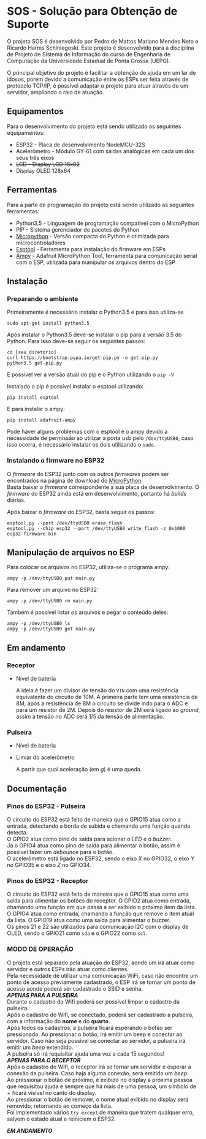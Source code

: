 # **SOS - Solução para Obtenção de Suporte**

O projeto SOS é desenvolvido por Pedro de Mattos Mariano Mendes Neto e Ricardo Harms Schiniegoski. Este projeto é desenvolvido
para a disciplina de Projeto de Sistema de Informação do curso de Engenharia de Computação da Universidade Estadual de Ponta Grossa (UEPG).
  
O principal objetivo do projeto é facilitar a obtenção de ajuda em um lar de idosos, porém devido a comunicação entre os ESPs ser feita através de protocolo TCP/IP, é possível adaptar o projeto para atuar através de um servidor, ampliando o raio de atuação.  
  
## **Equipamentos**

Para o desenvolvimento do projeto está sendo utilizado os seguintes equipamentos:
- ESP32 - Placa de desenvolvimento NodeMCU-32S
- Acelerômetro - Módulo GY-61 com saídas analógicas em cada um dos seus três eixos
- ~~LCD - Display LCD 16x02~~  
- Display OLED 128x64

## **Ferramentas**

Para a parte de programação do projeto está sendo utilizado as seguintes ferramentas:
- Python3.5 - Linguagem de programação compatível com o MicroPython
- PIP - Sistema gerenciador de pacotes do Python
- [Micropython](http://micropython.org/) - Versão compacta do Python e otimizada para microcontroladores
- [Esptool](https://github.com/espressif/esptool) - Ferramenta para instalação do firmware em ESPs
- [Ampy](https://github.com/adafruit/ampy) - Adafruit MicroPython Tool, ferramenta para comunicação serial com o ESP, utilizada para manipular os arquivos dentro do ESP


## **Instalação**
### **Preparando o ambiente**
Primeiramente é necessário instalar o Python3.5 e para isso utiliza-se
  
    sudo apt-get install python3.5  

Após instalar o Python3.5 deve-se instalar o pip para a versão 3.5 do Python. Para isso deve-se seguir os seguintes passos:  
  
    cd [seu_diretorio]  
    curl https://bootstrap.pypa.io/get-pip.py -o get-pip.py  
    python3.5 get-pip.py  

É possível ver a versão atual do pip e o Python utilizando o `pip -V`  
  
Instalado o pip é possível instalar o esptool utilizando:  
  
    pip install esptool  
E para instalar o ampy:  
  
    pip install adafruit-ampy  
Pode haver alguns problemas com o esptool e o ampy devido a necessidade de permissão ao utilizar a porta usb pelo `/dev/ttyUSB0`, caso isso ocorra, é necessário instalar os dois utilizando o `sudo`.  
  
### **Instalando o firmware no ESP32**
  
O _firmware_ do ESP32 junto com os outros _firmwares_ podem ser encontrados na página de download do [MicroPython](http://micropython.org/download)  
Basta baixar o _firmware_ correspondente a sua placa de desenvolvimento. O _firmware_ do ESP32 ainda está em desenvolvimento, portanto há _builds_ diárias.  
  
Após baixar o _firmware_ do ESP32, basta seguir os passos:  
  
    esptool.py --port /dev/ttyUSB0 erase_flash
    esptool.py --chip esp32 --port /dev/ttyUSB0 write_flash -z 0x1000 esp32-firmware.bin
  
## **Manipulação de arquivos no ESP**
  
Para colocar os arquivos no ESP32, utiliza-se o programa ampy:  
  
    ampy -p /dev/ttyUSB0 put main.py
  
Para remover um arquivo no ESP32:  
  
    ampy -p /dev/ttyUSB0 rm main.py
  
Também é possível listar os arquivos e pegar o conteúdo deles:  
  
    ampy -p /dev/ttyUSB0 ls
    ampy -p /dev/ttyUSB0 get main.py  
  
## **Em andamento**  
  
### Receptor  
  
- Nível de bateria  
  
    A ideia é fazer um divisor de tensão do `VIN` com uma resistência equivalente do circuito de 10M. A primeira parte tem uma resistencia de 8M, após a resistência de 8M o circuito se divide indo para o ADC e para um resistor de 2M. Depois do resistor de 2M será ligado ao _ground_, assim a tensão no ADC será 1/5 da tensão de alimentação.

### Pulseira  
  
- Nível de bateria
- Limiar do acelerômetro  
  
  A partir que qual aceleração (em _g_) é uma queda.

## **Documentação**
  
### **Pinos do ESP32 - Pulseira**
  
O circuito do ESP32 está feito de maneira que o GPIO15 atua como a entrada, detectando a borda de subida e chamando uma função quando detecta.  
O GPIO2 atua como pino de saída para acionar o _LED_ e o _buzzer_.  
Já o GPIO4 atua como pino de saída para alimentar o botão, assim é possível fazer um _debounce_ para o botão.  
O acelerômetro está ligado no ESP32, sendo o eixo _X_ no GPIO32, o eixo _Y_ no GPIO35 e o eixo _Z_ no GPIO34.  
  
### **Pinos do ESP32 - Receptor**
  
O circuito do ESP32 está feito de maneira que o GPIO15 atua como uma saída para alimentar os botões do receptor. O GPIO2 atua como entrada, chamando uma função em que passa a ser exibido o próximo item da lista. O GPIO4 atua como entrada, chamando a função que remove o item atual da lista. O GPIO19 atua como uma saída para alimentar o buzzer.  
Os pinos 21 e 22 são utilizados para comunicação I2C com o display de OLED, sendo o GPIO21 como `sda` e o GPIO22 como `scl`.  
  
### **MODO DE OPERAÇÃO**
O projeto está separado pela atuação do ESP32, aonde um irá atuar como servidor e outros ESPs irão atuar como clientes.  
Pela necessidade de utilizar uma comunicação WiFi, caso não encontre um ponto de acesso previamente cadastrado, o ESP irá se tornar um ponto de acesso aonde poderá ser cadastrado o SSID e senha.  
**_APENAS PARA A PULSEIRA_**  
Durante o cadastro do Wifi poderá ser possível limpar o cadastro da pulseira.  
Após o cadastro do Wifi, se conectado, poderá ser cadastrado a pulseira, com a informação do **nome** e do **quarto**.  
Após todos os cadastros, a pulseira ficará esperando o botão ser pressionado. Ao pressionar o botão, irá emitir um beep e conectar ao servidor. Caso não seja possível se conectar ao servidor, a pulseira irá emitir um _beep_ extendido.   
A pulseira só irá requisitar ajuda uma vez a cada 15 segundos!  
**_APENAS PARA O RECEPTOR_**  
Após o cadastro do Wifi, o receptor irá se tornar um servidor e esperar a conexão da pulseira. Caso haja alguma conexão, será emitido um _beep_.  
Ao pressionar o botão de próximo, é exibido no display a próxima pessoa que requisitou ajuda e sempre que há mais de uma pessoa, um símbolo de + ficará visível no canto do display.  
Ao pressionar o botão de remover, o nome atual exibido no display será removido, retornando ao começo da lista.  
Foi implementado vários `try except` de maneira que tratem qualquer erro, salvem o estado atual e reiniciem o ESP32.
  
  **_EM ANDAMENTO_**
